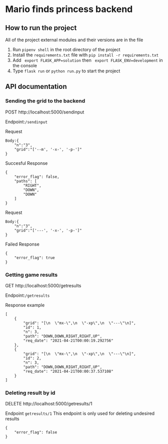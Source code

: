# Mario finds princess backend

## How to run the project
All of the project external modules and their versions are in the file
1. Run `pipenv shell` in the root directory of the project
2. Install the `requirements.txt` file with `pip install -r requirements.txt`
3. Add ` export FLASK_APP=solution` then ` export FLASK_ENV=development` in the console
4. Type `flask run` or `python run.py` to start the project

## API documentation
### Sending the grid to the backend
POST http://localhost:5000/sendinput

Endpoint:`/sendinput`

Request
```
Body:{
    "n":"3",
    "grid":"['--m', '-x-', '-p-']"
}
```
Succesful Response
```
{
    "error_flag": false,
    "paths": [
        "RIGHT",
        "DOWN",
        "DOWN"
    ]
}
```
Request
```
Body:{
    "n":"3",
    "grid":"['---', '-x-', '-p-']"
}

```
Failed Response
```
{
    "error_flag": true
}
```
### Getting game results 
GET http://localhost:5000/getresults

Endpoint:`/getresults`

Response example
```
[
    {
        "grid": "[\n  \"mx-\",\n  \"-xp\",\n  \"---\"\n]",
        "id": 1,
        "n": 3,
        "path": "DOWN,DOWN,RIGHT,RIGHT,UP",
        "req_date": "2021-04-21T00:00:19.292756"
    },
    {
        "grid": "[\n  \"mx-\",\n  \"-xp\",\n  \"---\"\n]",
        "id": 2,
        "n": 3,
        "path": "DOWN,DOWN,RIGHT,RIGHT,UP",
        "req_date": "2021-04-21T00:00:37.537108"
    }
]
```

### Deleting result by id
DELETE http://localhost:5000/getresults/1

Endpoint `getresults/1`
This endpoint is only used for deleting undesired results 
```
{
    "error_flag": false
}

```


